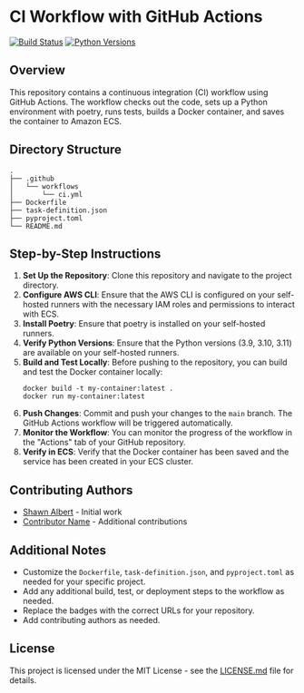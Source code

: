 # CI Workflow with GitHub Actions

[![Build Status](https://github.com/shawn-albert/github-actions/workflows/CI%20Workflow/badge.svg)](https://github.com/your-username/your-repo/actions)
[![Python Versions](https://img.shields.io/badge/python-3.9%20%7C%203.10%20%7C%203.11-blue)](https://www.python.org/)

## Overview

This repository contains a continuous integration (CI) workflow using GitHub Actions. The workflow checks out the code, sets up a Python environment with poetry, runs tests, builds a Docker container, and saves the container to Amazon ECS.

## Directory Structure

```
.
├── .github
│   └── workflows
│       └── ci.yml
├── Dockerfile
├── task-definition.json
├── pyproject.toml
└── README.md
```

## Step-by-Step Instructions

1. **Set Up the Repository**: Clone this repository and navigate to the project directory.
2. **Configure AWS CLI**: Ensure that the AWS CLI is configured on your self-hosted runners with the necessary IAM roles and permissions to interact with ECS.
3. **Install Poetry**: Ensure that poetry is installed on your self-hosted runners.
4. **Verify Python Versions**: Ensure that the Python versions (3.9, 3.10, 3.11) are available on your self-hosted runners.
5. **Build and Test Locally**: Before pushing to the repository, you can build and test the Docker container locally:
   ```
   docker build -t my-container:latest .
   docker run my-container:latest
   ```
6. **Push Changes**: Commit and push your changes to the `main` branch. The GitHub Actions workflow will be triggered automatically.
7. **Monitor the Workflow**: You can monitor the progress of the workflow in the "Actions" tab of your GitHub repository.
8. **Verify in ECS**: Verify that the Docker container has been saved and the service has been created in your ECS cluster.

## Contributing Authors

- [Shawn Albert](https://github.com/shawn-albert) - Initial work
- [Contributor Name](https://github.com/contributor-username) - Additional contributions

## Additional Notes

- Customize the `Dockerfile`, `task-definition.json`, and `pyproject.toml` as needed for your specific project.
- Add any additional build, test, or deployment steps to the workflow as needed.
- Replace the badges with the correct URLs for your repository.
- Add contributing authors as needed.

## License

This project is licensed under the MIT License - see the [LICENSE.md](LICENSE.md) file for details.
